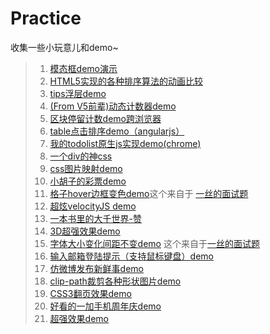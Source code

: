 Practice
========

收集一些小玩意儿和demo~

> 1. [模态框demo演示](https://myron2016518.github.io/somethingdemo/%E6%A8%A1%E6%80%81%E6%A1%86.html)
> 2. [HTML5实现的各种排序算法的动画比较](http://www.webhek.com/misc/comparison-sort/)
> 3. [tips浮层demo](https://myron2016518.github.io/somethingdemo/tip%E6%B5%AE%E5%B1%82.html)
> 4. [(From V5前辈)动态计数器demo](https://myron2016518.github.io/somethingdemo/%E8%AE%A1%E6%95%B0%E5%99%A8.html)
> 5. [区块停留计数demo跨浏览器](https://myron2016518.github.io/somethingdemo/%E5%8C%BA%E5%9D%97%E5%81%9C%E7%95%99%E8%AE%A1%E6%95%B0%E8%B7%A8%E6%B5%8F%E8%A7%88%E5%99%A8%E5%AE%9E%E7%8E%B0.html)
> 6. [table点击排序demo（angularjs）](https://myron2016518.github.io/somethingdemo/table%E7%82%B9%E5%87%BB%E6%8E%92%E5%BA%8Fangular%E5%AE%9E%E7%8E%B0.html)
> 7. [我的todolist原生js实现demo(chrome)](https://myron2016518.github.io/somethingdemo/todolist.html)
> 8. [一个div的神css](http://a.singlediv.com/)
> 9. [css图片映射demo](https://myron2016518.github.io/somethingdemo/css%E5%9B%BE%E5%83%8F%E6%98%A0%E5%B0%84demo.html)
> 10. [小胡子的彩票demo](http://qianduannotes.sinaapp.com/ssc/)
> 11. [格子hover边框变色demo](https://myron2016518.github.io/somethingdemo/%E6%A0%BC%E5%AD%90hover%E5%8F%98%E8%89%B2demo.html)这个来自于 [一丝的面试题](http://weibo.com/1397442732/z8kZO6DPZ?type=comment#_rnd1416204249030)
> 12. [超炫velocityJS demo](http://runjs.cn/detail/vwsapkkt) 
> 13. [一本书里的大千世界-赞](http://www.webhek.com/misc/creativeguidebook/)
> 14. [3D超强效果demo](http://www.17sucai.com/preview/147469/2014-06-19/3D_Animation/index.html)
> 15. [字体大小变化间距不变demo](https://myron2016518.github.io/somethingdemo/%E6%94%B9%E5%8F%98%E5%AD%97%E4%BD%93%E5%A4%A7%E5%B0%8F%E9%97%B4%E8%B7%9D%E4%B8%8D%E5%8F%98demo.html) 这个来自于[一丝的面试题](http://weibo.com/1397442732/z8xDU9uHS?type=comment#_rnd1416200594911)
> 16. <a href="https://myron2016518.github.io/somethingdemo/%E5%8E%9F%E7%94%9Fjs%E8%BE%93%E5%85%A5%E9%82%AE%E7%AE%B1%E6%8F%90%E7%A4%BA(%E7%B1%BB%E5%BE%AE%E5%8D%9A).html">输入邮箱登陆提示（支持鼠标键盘）demo</a>
> 17. [仿微博发布新鲜事demo](https://myron2016518.github.io/somethingdemo/js%E8%AE%A1%E6%95%B0%E5%8F%91%E5%B8%83.html)
> 18. [clip-path裁剪各种形状图片demo](https://myron2016518.github.io/somethingdemo/clip-path%E7%A5%9E%E6%8A%80%E5%B7%A7.html)
> 19. [CSS3翻页效果demo](http://www.yuyihanqing.com/m/demo/page-flip/)
> 20. [好看的一加手机周年庆demo](http://cheers.oneplus.cn/activity/1year.html)
> 21. [超强效果demo](http://graphicnovel-hybrid4.peugeot.com/start.html)
